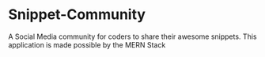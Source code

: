 # Snippet-Community
A Social Media community for coders to share their awesome snippets. This application is made possible by the MERN Stack
